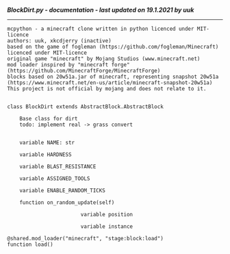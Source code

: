 ***BlockDirt.py - documentation - last updated on 19.1.2021 by uuk***
___

    mcpython - a minecraft clone written in python licenced under MIT-licence
    authors: uuk, xkcdjerry (inactive)
    based on the game of fogleman (https://github.com/fogleman/Minecraft) licenced under MIT-licence
    original game "minecraft" by Mojang Studios (www.minecraft.net)
    mod loader inspired by "minecraft forge" (https://github.com/MinecraftForge/MinecraftForge)
    blocks based on 20w51a.jar of minecraft, representing snapshot 20w51a
    (https://www.minecraft.net/en-us/article/minecraft-snapshot-20w51a)
    This project is not official by mojang and does not relate to it.


    class BlockDirt extends AbstractBlock.AbstractBlock
        
        Base class for dirt
        todo: implement real -> grass convert


        variable NAME: str

        variable HARDNESS

        variable BLAST_RESISTANCE

        variable ASSIGNED_TOOLS

        variable ENABLE_RANDOM_TICKS

        function on_random_update(self)

                            variable position

                            variable instance

    @shared.mod_loader("minecraft", "stage:block:load")
    function load()
